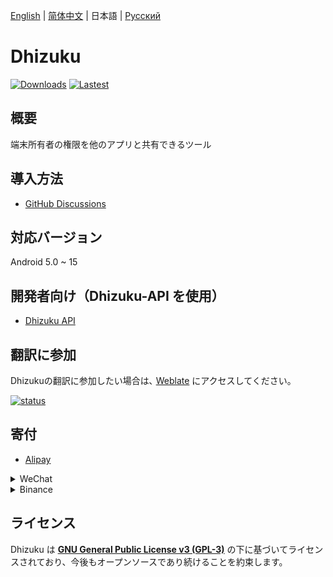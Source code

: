 [English](README.md) | [简体中文](README_zh_rCN.md) | 日本語 | [Русский](README_ru.md)

# Dhizuku

[![Downloads](https://img.shields.io/github/downloads/iamr0s/Dhizuku/total?label=Downloads)](https://github.com/iamr0s/Dhizuku/releases)
[![Lastest](https://img.shields.io/github/v/release/iamr0s/Dhizuku?label=Lastest)](https://github.com/iamr0s/Dhizuku/releases/latest)

## 概要

端末所有者の権限を他のアプリと共有できるツール

## 導入方法

- [GitHub Discussions](https://github.com/iamr0s/Dhizuku/discussions/19)

## 対応バージョン

Android 5.0 ~ 15

## 開発者向け（Dhizuku-API を使用）

- [Dhizuku API](https://github.com/iamr0s/Dhizuku-API.git)

## 翻訳に参加

Dhizukuの翻訳に参加したい場合は､ [Weblate](https://hosted.weblate.org/engage/dhizuku/) にアクセスしてください。

[![status](https://hosted.weblate.org/widgets/dhizuku/-/multi-auto.svg)](https://hosted.weblate.org/engage/dhizuku/)

## 寄付

- [Alipay](https://qr.alipay.com/fkx18580lfpydiop04dze47)

<details><summary>WeChat</summary>

[![WeChat](https://missuo.ru/file/fee5df1381671c996b127.png)](#)
</details>

<details><summary>Binance</summary>

[![Binance](https://missuo.ru/file/28368c28d4ff28d59ed4b.jpg)](#)
</details>

## ライセンス

Dhizuku は [**GNU General Public License v3 (GPL-3)**](http://www.gnu.org/copyleft/gpl.html) の下に基づいてライセンスされており、今後もオープンソースであり続けることを約束します。
